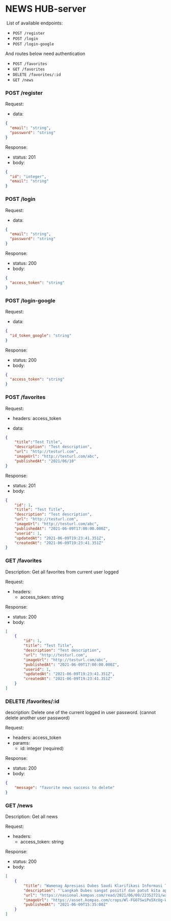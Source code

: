 # NEWS HUB-server

​
List of available endpoints:
​
- `POST /register`
- `POST /login`
- `POST /login-google`

And routes below need authentication
- `POST /favorites`
- `GET /favorites`
- `DELETE /favorites/:id`
- `GET /news`

### POST /register

Request:

- data:

```json
{
  "email": "string",
  "password": "string"
}
```

Response:

- status: 201
- body:
  ​

```json
{
  "id": "integer",
  "email": "string"
}
```

### POST /login

Request:

- data:

```json
{
  "email": "string",
  "password": "string"
}
```

Response:

- status: 200
- body:
  ​

```json
{
  "access_token": "string"
}
```

### POST /login-google

Request:

- data:

```json
{
  "id_token_google": "string"
}
```

Response:

- status: 200
- body:
  ​

```json
{
  "access_token": "string"
}
```

### POST /favorites
Request:

- headers: access_token

- data:

```json
{
    "title":"Test Title",
    "description": "Test description",
    "url": "http://testurl.com",
    "imageUrl": "http://testurl.com/abc",
    "publishedAt": "2021/06/10"
}
```

​Response:

- status: 201
- body:
  ​

```json
{
    "id": 1,
    "title": "Test Title",
    "description": "Test description",
    "url": "http://testurl.com",
    "imageUrl": "http://testurl.com/abc",
    "publishedAt": "2021-06-09T17:00:00.000Z",
    "userid": 1,
    "updatedAt": "2021-06-09T19:23:41.351Z",
    "createdAt": "2021-06-09T19:23:41.351Z"
}
```

### GET /favorites

Description: Get all favorites from current user logged

Request:

- headers:
  - access_token: string

Response:

- status: 200
- body:
  ​

```json
[
    {
        "id": 1,
        "title": "Test Title",
        "description": "Test description",
        "url": "http://testurl.com",
        "imageUrl": "http://testurl.com/abc",
        "publishedAt": "2021-06-09T17:00:00.000Z",
        "userid": 1,
        "updatedAt": "2021-06-09T19:23:41.351Z",
        "createdAt": "2021-06-09T19:23:41.351Z"
    }
]
```

### DELETE /favorites/:id

description: 
  Delete one of the current logged in user password. (cannot delete another user password)

Request:

- headers: access_token
- params: 
  - id: integer (required)

Response:

- status: 200
- body:

```json
{
    "message": "favorite news success to delete"
}
```

### GET /news

Description: Get all news

Request:

- headers:
  - access_token: string

Response:

- status: 200
- body:
  ​

```json
[
    {
        "title": "Wamenag Apresiasi Dubes Saudi Klarifikasi Informasi Terkait Ibadah Haji 2021 - Kompas.com - Nasional Kompas.com",
        "description": "'Langkah Dubes sangat positif dan patut kita apresiasi,' kata Zainut Tauhid Saadi.  Halaman all",
        "url": "https://nasional.kompas.com/read/2021/06/09/22352721/wamenag-apresiasi-dubes-saudi-klarifikasi-informasi-terkait-ibadah-haji-2021",
        "imageUrl": "https://asset.kompas.com/crops/Wl-FGO7SwiPo5XcUg-WaW59n214=/33x196:1671x1288/780x390/filters:watermark(data/photo/2020/03/10/5e6775ae18c31.png,0,-0,1)/data/photo/2020/01/27/5e2e73631aaa1.jpg",
        "publishedAt": "2021-06-09T15:35:00Z"
    }
]
```